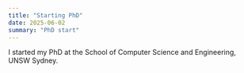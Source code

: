 ```yaml
---
title: "Starting PhD"
date: 2025-06-02
summary: "PhD start"
---
```

I started my PhD at the School of Computer Science and Engineering, UNSW Sydney.


